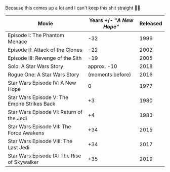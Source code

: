 Because this comes up a lot and I can't keep this shit straight 🤷‍♂️


|                    Movie                     | Years +/- "_A New Hope_" | Released |
|----------------------------------------------|--------------------------|----------|
| Episode I: The Phantom Menace                | -32                      |     1999 |
| Episode II:  Attack of the Clones            | -22                      |     2002 |
| Episode III: Revenge of the Sith             | -19                      |     2005 |
| Solo: A Star Wars Story                      | approx. -10              |     2018 |
| Rogue One: A Star Wars Story                 | (moments before)         |     2016 |
| Star Wars Episode IV: A New Hope             | 0                        |     1977 |
| Star Wars Episode V: The Empire Strikes Back | +3                       |     1980 |
| Star Wars Episode VI: Return of the Jedi     | +4                       |     1983 |
| Star Wars Episode VII: The Force Awakens     | +34                      |     2015 |
| Star Wars Episode VIII: The Last Jedi        | +34                      |     2017 |
| Star Wars Episode IX: The Rise of Skywalker  | +35                      |     2019 |
